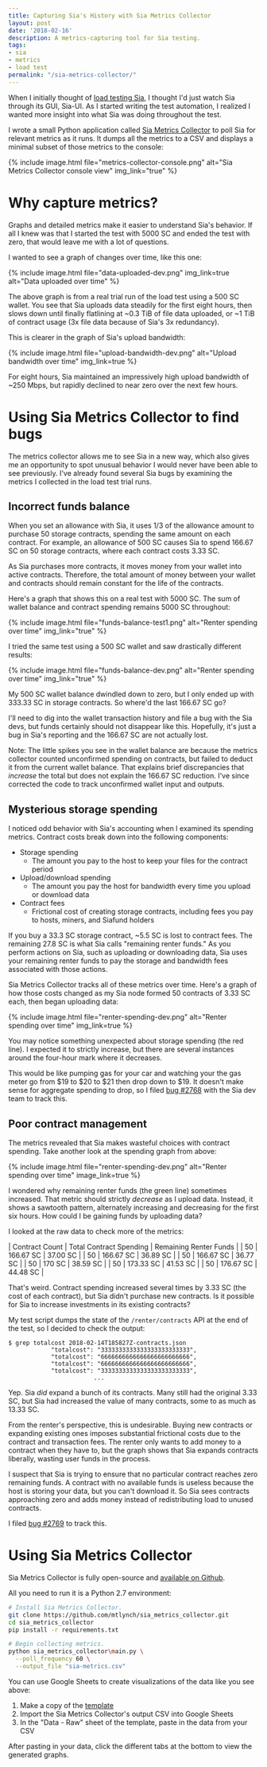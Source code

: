 ```yaml
---
title: Capturing Sia's History with Sia Metrics Collector
layout: post
date: '2018-02-16'
description: A metrics-capturing tool for Sia testing.
tags:
- sia
- metrics
- load test
permalink: "/sia-metrics-collector/"
---
```


When I initially thought of [load testing Sia](/sia-load-test-preview/), I thought I'd just watch Sia through its GUI, Sia-UI. As I started writing the test automation, I realized I wanted more insight into what Sia was doing throughout the test.

I wrote a small Python application called [Sia Metrics Collector](https://github.com/mtlynch/sia_metrics_collector) to poll Sia for relevant metrics as it runs. It dumps all the metrics to a CSV and displays a minimal subset of those metrics to the console:

{% include image.html file="metrics-collector-console.png" alt="Sia Metrics Collector console view" img_link="true" %}

# Why capture metrics?

Graphs and detailed metrics make it easier to understand Sia's behavior. If all I knew was that I started the test with 5000 SC and ended the test with zero, that would leave me with a lot of questions.

I wanted to see a graph of changes over time, like this one:

{% include image.html file="data-uploaded-dev.png" img_link=true alt="Data uploaded over time" %}

The above graph is from a real trial run of the load test using a 500 SC wallet. You see that Sia uploads data steadily for the first eight hours, then slows down until finally flatlining at ~0.3 TiB of file data uploaded, or ~1 TiB of contract usage (3x file data because of Sia's 3x redundancy).

This is clearer in  the graph of Sia's upload bandwidth:

{% include image.html file="upload-bandwidth-dev.png" alt="Upload bandwidth over time" img_link=true %}

For eight hours, Sia maintained an impressively high upload bandwidth of ~250 Mbps, but rapidly declined to near zero over the next few hours.

# Using Sia Metrics Collector to find bugs

The metrics collector allows me to see Sia in a new way, which also gives me an opportunity to spot unusual behavior I would never have been able to see previously. I've already found several Sia bugs by examining the metrics I collected in the load test trial runs.

## Incorrect funds balance

When you set an allowance with Sia, it uses 1/3 of the allowance amount to purchase 50 storage contracts, spending the same amount on each contract. For example, an allowance of 500 SC causes Sia to spend 166.67 SC on 50 storage contracts, where each contract costs 3.33 SC.

As Sia purchases more contracts, it moves money from your wallet into active contracts. Therefore, the total amount of money between your wallet and contracts should remain constant for the life of the contracts.

Here's a graph that shows this on a real test with 5000 SC. The sum of wallet balance and contract spending remains 5000 SC throughout:

{% include image.html file="funds-balance-test1.png" alt="Renter spending over time" img_link="true" %}

I tried the same test using a 500 SC wallet and saw drastically different results:

{% include image.html file="funds-balance-dev.png" alt="Renter spending over time" img_link="true" %}

My 500 SC wallet balance dwindled down to zero, but I only ended up with 333.33 SC in storage contracts. So where'd the last 166.67 SC go?

I'll need to dig into the wallet transaction history and file a bug with the Sia devs, but funds certainly should not disappear like this. Hopefully, it's just a bug in Sia's reporting and the 166.67 SC are not actually lost.

Note: The little spikes you see in the wallet balance are because the metrics collector counted unconfirmed spending on contracts, but failed to deduct it from the current wallet balance. That explains brief discrepancies that *increase* the total but does not explain the 166.67 SC reduction. I've since corrected the code to track unconfirmed wallet input and outputs.

## Mysterious storage spending

I noticed odd behavior with Sia's accounting when I examined its spending metrics. Contract costs break down into the following components:

* Storage spending
  * The amount you pay to the host to keep your files for the contract period
* Upload/download spending
  *  The amount you pay the host for bandwidth every time you upload or download data
* Contract fees
  *  Frictional cost of creating storage contracts, including fees you pay to hosts, miners, and Siafund holders

If you buy a 33.3 SC storage contract, ~5.5 SC is lost to contract fees. The remaining 27.8 SC is what Sia calls "remaining renter funds." As you perform actions on Sia, such as uploading or downloading data, Sia uses your remaining renter funds to pay the storage and bandwidth fees associated with those actions.

Sia Metrics Collector tracks all of these metrics over time. Here's a graph of how those costs changed as my Sia node formed 50 contracts of 3.33 SC each, then began uploading data:

{% include image.html file="renter-spending-dev.png" alt="Renter spending over time" img_link=true %}

You may notice something unexpected about storage spending (the red line). I expected it to strictly increase, but there are several instances around the four-hour mark where it decreases.

This would be like pumping gas for your car and watching your the gas meter go from $19 to $20 to $21 then drop down to $19. It doesn't make sense for aggregate spending to drop, so I filed [bug #2768](https://github.com/NebulousLabs/Sia/issues/2768) with the Sia dev team to track this.

## Poor contract management

The metrics revealed that Sia makes wasteful choices with contract spending. Take another look at the spending graph from above:

{% include image.html file="renter-spending-dev.png" alt="Renter spending over time" image_link=true %}

I wondered why remaining renter funds (the green line) sometimes increased. That metric should strictly *decrease* as I upload data. Instead, it shows a sawtooth pattern, alternately increasing and decreasing for the first six hours. How could I be gaining funds by uploading data?

I looked at the raw data to check more of the metrics:

| Contract Count | Total Contract Spending | Remaining Renter Funds |
| 50 | 166.67 SC | 37.00 SC |
| 50 | 166.67 SC | 36.89 SC |
| 50 | 166.67 SC | 36.77 SC |
| 50 | 170 SC | 38.59 SC |
| 50 | 173.33 SC | 41.53 SC |
| 50 | 176.67 SC | 44.48 SC |

That's weird. Contract spending increased several times by 3.33 SC (the cost of each contract), but Sia didn't purchase new contracts. Is it possible for Sia to increase investments in its existing contracts?

My test script dumps the state of the `/renter/contracts` API at the end of the test, so I decided to check the output:

```
$ grep totalcost 2018-02-14T185827Z-contracts.json
            "totalcost": "3333333333333333333333333",
            "totalcost": "6666666666666666666666666",
            "totalcost": "6666666666666666666666666",
            "totalcost": "3333333333333333333333333",
						...
```

Yep. Sia *did* expand a bunch of its contracts. Many still had the original 3.33 SC, but Sia had increased the value of many contracts, some to as much as 13.33 SC.

From the renter's perspective, this is undesirable. Buying new contracts or expanding existing ones imposes substantial frictional costs due to the contract and transaction fees. The renter only wants to add money to a contract when they have to, but the graph shows that Sia expands contracts liberally, wasting user funds in the process.

I suspect that Sia is trying to ensure that no particular contract reaches zero remaining funds. A contract with no available funds is useless because the host is storing your data, but you can't download it. So Sia sees contracts approaching zero and adds money instead of redistributing load to unused contracts.

I filed [bug #2769](https://github.com/NebulousLabs/Sia/issues/2769) to track this.

# Using Sia Metrics Collector

Sia Metrics Collector is fully open-source and [available on Github](https://github.com/mtlynch/sia_metrics_collector).

All you need to run it is a Python 2.7 environment:

```bash
# Install Sia Metrics Collector.
git clone https://github.com/mtlynch/sia_metrics_collector.git
cd sia_metrics_collector
pip install -r requirements.txt

# Begin collecting metrics.
python sia_metrics_collector\main.py \
  --poll_frequency 60 \
  --output_file "sia-metrics.csv"
```

You can use Google Sheets to create visualizations of the data like you see above:

1. Make a copy of the [template](https://docs.google.com/spreadsheets/d/1NS4bAPl1oiFIqnIEBT7ieeWN-rx53Ruztg-1WRukQXQ/edit?usp=sharing)
1. Import the Sia Metrics Collector's output CSV into Google Sheets
1. In the "Data - Raw" sheet of the template, paste in the data from your CSV

After pasting in your data, click the different tabs at the bottom to view the generated graphs.
